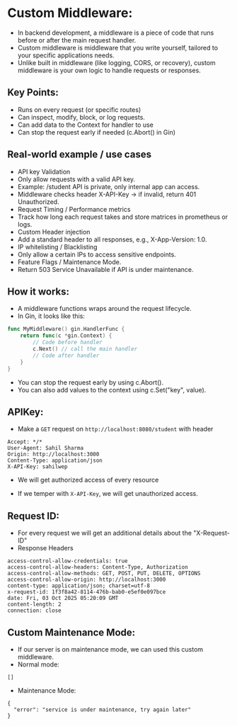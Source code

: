 # Custom Middleware:

- In backend development, a middleware is a piece of code that runs before or after the main request handler.
- Custom middleware is middleware that you write yourself, tailored to your specific applications needs.
- Unlike built in middleware (like logging, CORS, or recovery), custom middleware is your own logic to handle requests or responses.
  
## Key Points:
- Runs on every request (or specific routes)
- Can inspect, modify, block, or log requests.
- Can add data to the Context for handler to use
- Can stop the request early if needed (c.Abort() in Gin)


## Real-world example / use cases
- API key Validation
- Only allow requests with a valid API key.
- Example: /student API is private, only internal app can access.
- Middleware checks header X-API-Key -> if invalid, return 401 Unauthorized.
- Request Timing / Performance metrics
- Track how long each request takes and store matrices in prometheus or logs.
- Custom Header injection
- Add a standard header to all responses, e.g., X-App-Version: 1.0.
- IP whitelisting / Blacklisting
- Only allow a certain IPs to access sensitive endpoints.
- Feature Flags / Maintenance Mode.
- Return 503 Service Unavailable if API is under maintenance.


## How it works:
- A middleware functions wraps around the request lifecycle.
- In Gin, it looks like this:

```go
func MyMiddleware() gin.HandlerFunc {
    return func(c *gin.Context) {
        // Code before handler
        c.Next() // call the main handler
        // Code after handler
    }
}
```
- You can stop the request early by using c.Abort().
- You can also add values to the context using c.Set("key", value).


## APIKey:

- Make a `GET` request on `http://localhost:8080/student` with header

```plain
Accept: */*
User-Agent: Sahil Sharma
Origin: http://localhost:3000
Content-Type: application/json
X-API-Key: sahilwep
```
- We will get authorized access of every resource

- If we temper with `X-API-Key`, we will get unauthorized access.


## Request ID:

- For every request we will get an additional details about the "X-Request-ID"
- Response Headers
```plain
access-control-allow-credentials: true
access-control-allow-headers: Content-Type, Authorization
access-control-allow-methods: GET, POST, PUT, DELETE, OPTIONS
access-control-allow-origin: http://localhost:3000
content-type: application/json; charset=utf-8
x-request-id: 1f3f8a42-8114-476b-bab0-e5ef0e097bce
date: Fri, 03 Oct 2025 05:20:09 GMT
content-length: 2
connection: close
```

## Custom Maintenance Mode:

- If our server is on maintenance mode, we can used this custom middleware.
- Normal mode:
```plain
[]
```

- Maintenance Mode:
```plain
{
  "error": "service is under maintenance, try again later"
}
```
